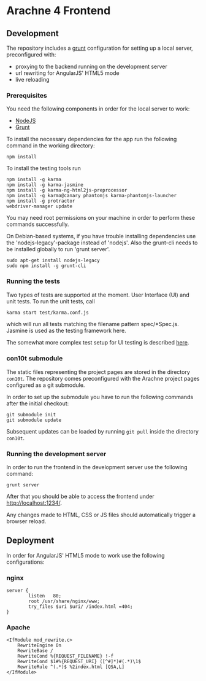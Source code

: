 # Arachne 4 Frontend     

## Development

The repository includes a [grunt](http://gruntjs.com/) configuration for setting up a local server, preconfigured with:
* proxying to the backend running on the development server
* url rewriting for AngularJS' HTML5 mode
* live reloading

### Prerequisites

You need the following components in order for the local server to work:
* [NodeJS](https://nodejs.org/download/)
* [Grunt](http://gruntjs.com/getting-started)

To install the necessary dependencies for the app run the following command in the working directory:
```
npm install
```

To install the testing tools run

```
npm install -g karma
npm install -g karma-jasmine
npm install -g karma-ng-html2js-preprocessor
npm install -g karma@canary phantomjs karma-phantomjs-launcher
npm install -g protractor
webdriver-manager update
```

You may need root permissions on your machine in order to perform these commands successfully.

On Debian-based systems, if you have trouble installing dependencies use the 'nodejs-legacy'-package instead of 'nodejs'. Also the grunt-cli needs to be installed globally to run 'grunt server'.

```
sudo apt-get install nodejs-legacy
sudo npm install -g grunt-cli
```

### Running the tests

Two types of tests are supported at the moment. User Interface (UI) and unit tests. To run the unit tests, call

```bash
karma start test/karma.conf.js
```

which will run all tests matching the filename pattern spec/*Spec.js. Jasmine is used as the testing framework here.

The somewhat more complex test setup for UI testing is described [here](docs/testing_the_user_interface.md).

### con10t submodule

The static files representing the project pages are stored in the directory `con10t`. The repository comes preconfigured with the Arachne project pages configured as a git submodule.

In order to set up the submodule you have to run the following commands after the initial checkout:
```
git submodule init
git submodule update
```

Subsequent updates can be loaded by running `git pull` inside the directory `con10t`.

### Running the development server

In order to run the frontend in the development server use the following command:
```
grunt server
```

After that you should be able to access the frontend under [http://localhost:1234/](http://localhost:1234/).

Any changes made to HTML, CSS or JS files should automatically trigger a browser reload.


## Deployment

In order for AngularJS' HTML5 mode to work use the following configurations:

### nginx
```
server {
        listen   80;
        root /usr/share/nginx/www;
        try_files $uri $uri/ /index.html =404;
}
```

### Apache

```
<IfModule mod_rewrite.c>
    RewriteEngine On
    RewriteBase /
    RewriteCond %{REQUEST_FILENAME} !-f
    RewriteCond $1#%{REQUEST_URI} ([^#]*)#(.*)\1$
	RewriteRule ^(.*)$ %2index.html [QSA,L]
</IfModule>
```
